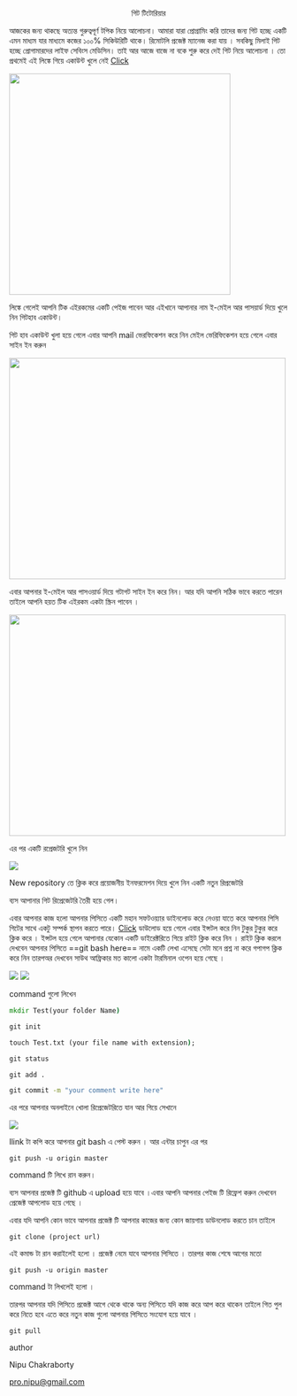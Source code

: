 <center>গিট টিটোরিয়ার</center>

আজকের জন্য থাকছে অত্যন্ত গুরুত্বপূর্ণ  টপিক নিয়ে আলোচনা। আমারা যারা প্রোগ্রামিং করি তাদের জন্য গিট হচ্ছে একটি এমন মাধ্যম যার মাধ্যমে কজের ১০০% সিকিউরিটি থাকে। রিমোটলি প্রজেক্ট ম্যানেজ করা যায় । সবকিছু মিলাই গিট হচ্ছে প্রোগামারদের লাইফ সেবিংস মেডিসিন। তাই আর আজে বাজে না বকে শুরু করে দেই গিট নিয়ে আলোচনা । তো প্রথমেই এই লিঙ্কে গিয়ে একাউন্ট খুলে নেই <a href="https://github.com/">Click</a>



<img src="github-starting-page.png" height="400"/>

লিঙ্কে গেলেই আপনি টিক এইরকমের একটি পেইজ পাবেন আর এইখানে আপানার নাম ই-মেইল আর পাসয়ার্ড দিয়ে খুলে নিন গিটহাব একাউন্ট। 

গিট হাব একাউন্ট খুলা হয়ে গেলে এবার আপনি mail ভেরফিকেশন করে নিন মেইল ভেরিফিকেশন হয়ে গেলে এবার  সাইন ইন করুন 

<img src="sign-in.png" height="400" width="500"/>

এবার আপনার ই-মেইল আর পাসওয়ার্ড দিয়ে গটাগট সাইন ইন করে নিন। আর যদি আপনি সঠিক ভাবে করতে পারেন তাইলে আপনি হয়ত  টিক এইরকম একটা স্ক্রিন পাবেন । 



<img src="profile .png" height="400" width="500"/>



এর পর একটি রপ্রেজটরি খুলে নিন 

<img src="new-rep.png"/>

New repository তে ক্লিক করে প্রয়োজনীয় ইনফরমেশন দিয়ে খুলে নিন একটি নতুন রিপ্রজেটরি 

ব্যস আপানার গিট রিপ্রেজেটরি তৈরী হয়ে গেল।

এবার আপনার কাজ হলো আপনার পিসিতে একটি মহান সফটওয়্যার ডাইনলোড করে নেওয়া যাতে করে আপনার পিসি গিটের সাথে একটু সম্পর্ক স্থাপন করতে পারে। <a href="https://gitforwindows.org/">Click</a> ডাউলোড হয়ে গেলে এবার ইন্সটল করে নিন টুকুর টুকুর করে ক্লিক করে । ইন্সটল হয়ে গেলে আপানার যেকোন একটি ডাইরেক্টরিতে গিয়ে রাইট ক্লিক করে নিন । রাইট ক্লিক করলে দেখবেন আপনার পিসিতে ==git bash here==  নামে একটি লেখা এসেছে সেটা মনে প্রশ্ন না করে গপাগপ ক্লিক করে নিন তারপঅর দেখবেন সাউথ আফ্রিকার মত কালো একটা টারমিনাল ওপেন হয়ে গেছে ।

<img src="gitbash.PNG"/>





<img src="cmd.PNG"/>

command গুলো লিখেন 



```cmd
mkdir Test(your folder Name)

git init

touch Test.txt (your file name with extension);

git status 

git add .

git commit -m "your comment write here"

```

এর পরে আপনার অনলাইনে খোলা রিপ্রেজেটরিতে যান আর গিয়ে সেখানে 

<img src="gitpush.png"/>

llink টা কপি করে আপনার git bash এ পেস্ট করুন । আর এন্টার চাপুন এর পর   

```
git push -u origin master
```

command টি লিখে রান করুন।

ব্যস আপনার প্রজেক্ট টি github এ  upload হয়ে যাবে ।এবার আপনি আপনার পেইজ টি রিফ্রেশ করুন দেখবেন প্রেজেক্ট আপলোড হয়ে গেছে ।



এবার যদি আপনি কোন ভাবে আপনার প্রজেক্ট টি আপনার কাজের জন্য কোন জায়গায় ডাউনলোড করতে চান তাইলে 

```
git clone (project url)
```

এই কমান্ড টা রান করাইলেই হলো । প্রজেক্ট নেমে যাবে আপনার পিসিতে । তারপর কাজ শেষে আগের মতো 

```
git push -u origin master
```

command টা লিখলেই হলো । 

তারপর আপনার যদি পিসিতে প্রজেক্ট আগে থেকে থাকে অন্য পিসিতে যদি কাজ করে আপ করে থাকেন তাইলে গিত পুল করে নিতে হবে এতে করে নতুন কাজ গুলো আপনার পিসিতে সংযোগ হয়ে যাবে ।

```
git pull
```





author 

Nipu Chakraborty

pro.nipu@gmail.com